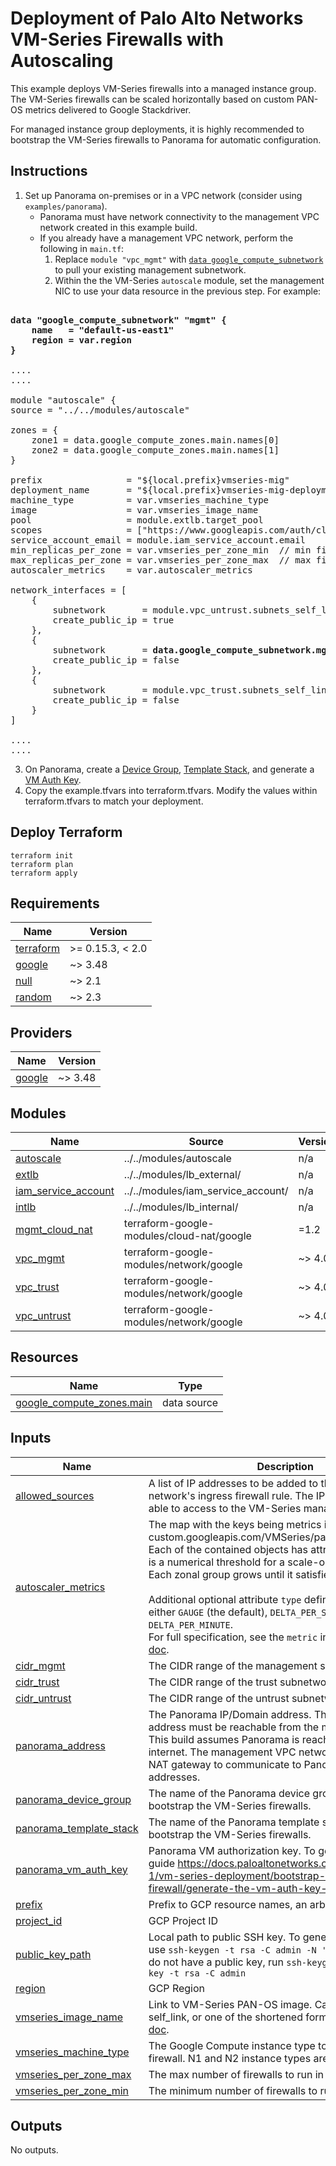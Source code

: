 # Deployment of Palo Alto Networks VM-Series Firewalls with Autoscaling

This example deploys VM-Series firewalls into a managed instance group.  The VM-Series firewalls can be scaled horizontally based on custom PAN-OS metrics delivered to Google Stackdriver.

For managed instance group deployments, it is highly recommended to bootstrap the VM-Series firewalls to Panorama for automatic configuration.  

## Instructions

1. Set up Panorama on-premises or in a VPC network (consider using `examples/panorama`).  
   * Panorama must have network connectivity to the management VPC network created in this example build. 
   * If you already have a management VPC network, perform the following in `main.tf`:
     1. Replace `module "vpc_mgmt"` with <a href="https://registry.terraform.io/providers/hashicorp/google/latest/docs/data-sources/compute_subnetwork">`data google_compute_subnetwork`</a> to pull your existing management subnetwork.  
     2. Within the the VM-Series `autoscale` module, set the management NIC to use your data resource in the previous step.  For example:

<pre><b>
data "google_compute_subnetwork" "mgmt" {
    name   = "default-us-east1"
    region = var.region
}</b>

....
....

module "autoscale" {
source = "../../modules/autoscale"

zones = {
    zone1 = data.google_compute_zones.main.names[0]
    zone2 = data.google_compute_zones.main.names[1]
}

prefix                = "${local.prefix}vmseries-mig"
deployment_name       = "${local.prefix}vmseries-mig-deployment"
machine_type          = var.vmseries_machine_type
image                 = var.vmseries_image_name
pool                  = module.extlb.target_pool
scopes                = ["https://www.googleapis.com/auth/cloud-platform"]
service_account_email = module.iam_service_account.email
min_replicas_per_zone = var.vmseries_per_zone_min  // min firewalls per zone.
max_replicas_per_zone = var.vmseries_per_zone_max  // max firewalls per zone.
autoscaler_metrics    = var.autoscaler_metrics

network_interfaces = [
    {
        subnetwork       = module.vpc_untrust.subnets_self_links[0]
        create_public_ip = true
    },
    {
        subnetwork       = <b>data.google_compute_subnetwork.mgmt.self_link</b>
        create_public_ip = false 
    },
    {
        subnetwork       = module.vpc_trust.subnets_self_links[0]
        create_public_ip = false
    }
]

....
....
</pre>

3. On Panorama, create a <a href="https://docs.paloaltonetworks.com/panorama/10-2/panorama-admin/manage-firewalls/manage-device-groups/add-a-device-group">Device Group</a>, <a href="https://docs.paloaltonetworks.com/panorama/10-2/panorama-admin/manage-firewalls/manage-templates-and-template-stacks/configure-a-template-stack">Template Stack</a>, and generate a <a href="https://docs.paloaltonetworks.com/vm-series/10-2/vm-series-deployment/bootstrap-the-vm-series-firewall/generate-the-vm-auth-key-on-panorama">VM Auth Key</a>.
4. Copy the example.tfvars into terraform.tfvars. Modify the values within terraform.tfvars to match your deployment.


## Deploy Terraform

```
terraform init
terraform plan
terraform apply
```

<!-- BEGINNING OF PRE-COMMIT-TERRAFORM DOCS HOOK -->
## Requirements

| Name | Version |
|------|---------|
| <a name="requirement_terraform"></a> [terraform](#requirement\_terraform) | >= 0.15.3, < 2.0 |
| <a name="requirement_google"></a> [google](#requirement\_google) | ~> 3.48 |
| <a name="requirement_null"></a> [null](#requirement\_null) | ~> 2.1 |
| <a name="requirement_random"></a> [random](#requirement\_random) | ~> 2.3 |

## Providers

| Name | Version |
|------|---------|
| <a name="provider_google"></a> [google](#provider\_google) | ~> 3.48 |

## Modules

| Name | Source | Version |
|------|--------|---------|
| <a name="module_autoscale"></a> [autoscale](#module\_autoscale) | ../../modules/autoscale | n/a |
| <a name="module_extlb"></a> [extlb](#module\_extlb) | ../../modules/lb_external/ | n/a |
| <a name="module_iam_service_account"></a> [iam\_service\_account](#module\_iam\_service\_account) | ../../modules/iam_service_account/ | n/a |
| <a name="module_intlb"></a> [intlb](#module\_intlb) | ../../modules/lb_internal/ | n/a |
| <a name="module_mgmt_cloud_nat"></a> [mgmt\_cloud\_nat](#module\_mgmt\_cloud\_nat) | terraform-google-modules/cloud-nat/google | =1.2 |
| <a name="module_vpc_mgmt"></a> [vpc\_mgmt](#module\_vpc\_mgmt) | terraform-google-modules/network/google | ~> 4.0 |
| <a name="module_vpc_trust"></a> [vpc\_trust](#module\_vpc\_trust) | terraform-google-modules/network/google | ~> 4.0 |
| <a name="module_vpc_untrust"></a> [vpc\_untrust](#module\_vpc\_untrust) | terraform-google-modules/network/google | ~> 4.0 |

## Resources

| Name | Type |
|------|------|
| [google_compute_zones.main](https://registry.terraform.io/providers/hashicorp/google/latest/docs/data-sources/compute_zones) | data source |

## Inputs

| Name | Description | Type | Default | Required |
|------|-------------|------|---------|:--------:|
| <a name="input_allowed_sources"></a> [allowed\_sources](#input\_allowed\_sources) | A list of IP addresses to be added to the management network's ingress firewall rule. The IP addresses will be able to access to the VM-Series management interface. | `list(string)` | `null` | no |
| <a name="input_autoscaler_metrics"></a> [autoscaler\_metrics](#input\_autoscaler\_metrics) | The map with the keys being metrics identifiers (e.g. custom.googleapis.com/VMSeries/panSessionUtilization).<br>Each of the contained objects has attribute `target` which is a numerical threshold for a scale-out or a scale-in.<br>Each zonal group grows until it satisfies all the targets.<br><br>Additional optional attribute `type` defines the metric as either `GAUGE` (the default), `DELTA_PER_SECOND`, or `DELTA_PER_MINUTE`.<br>For full specification, see the `metric` inside the [provider doc](https://registry.terraform.io/providers/hashicorp/google/latest/docs/resources/compute_autoscaler). | `map` | <pre>{<br>  "custom.googleapis.com/VMSeries/panSessionActive": {<br>    "target": 100<br>  }<br>}</pre> | no |
| <a name="input_cidr_mgmt"></a> [cidr\_mgmt](#input\_cidr\_mgmt) | The CIDR range of the management subnetwork. | `string` | `null` | no |
| <a name="input_cidr_trust"></a> [cidr\_trust](#input\_cidr\_trust) | The CIDR range of the trust subnetwork. | `string` | `null` | no |
| <a name="input_cidr_untrust"></a> [cidr\_untrust](#input\_cidr\_untrust) | The CIDR range of the untrust subnetwork. | `string` | `null` | no |
| <a name="input_panorama_address"></a> [panorama\_address](#input\_panorama\_address) | The Panorama IP/Domain address.  The Panorama address must be reachable from the management VPC.<br>This build assumes Panorama is reachable via the internet. The management VPC network uses a <br>NAT gateway to communicate to Panorama's external IP addresses. | `string` | n/a | yes |
| <a name="input_panorama_device_group"></a> [panorama\_device\_group](#input\_panorama\_device\_group) | The name of the Panorama device group that will bootstrap the VM-Series firewalls. | `string` | n/a | yes |
| <a name="input_panorama_template_stack"></a> [panorama\_template\_stack](#input\_panorama\_template\_stack) | The name of the Panorama template stack that will bootstrap the VM-Series firewalls. | `string` | n/a | yes |
| <a name="input_panorama_vm_auth_key"></a> [panorama\_vm\_auth\_key](#input\_panorama\_vm\_auth\_key) | Panorama VM authorization key.  To generate, follow this guide https://docs.paloaltonetworks.com/vm-series/10-1/vm-series-deployment/bootstrap-the-vm-series-firewall/generate-the-vm-auth-key-on-panorama.html | `string` | n/a | yes |
| <a name="input_prefix"></a> [prefix](#input\_prefix) | Prefix to GCP resource names, an arbitrary string | `string` | `null` | no |
| <a name="input_project_id"></a> [project\_id](#input\_project\_id) | GCP Project ID | `string` | n/a | yes |
| <a name="input_public_key_path"></a> [public\_key\_path](#input\_public\_key\_path) | Local path to public SSH key. To generate the key pair use `ssh-keygen -t rsa -C admin -N '' -f id_rsa`  If you do not have a public key, run `ssh-keygen -f ~/.ssh/demo-key -t rsa -C admin` | `string` | `"~/.ssh/gcp-demo.pub"` | no |
| <a name="input_region"></a> [region](#input\_region) | GCP Region | `string` | `"us-east1"` | no |
| <a name="input_vmseries_image_name"></a> [vmseries\_image\_name](#input\_vmseries\_image\_name) | Link to VM-Series PAN-OS image. Can be either a full self\_link, or one of the shortened forms per the [provider doc](https://registry.terraform.io/providers/hashicorp/google/latest/docs/resources/compute_instance#image). | `string` | `"https://www.googleapis.com/compute/v1/projects/paloaltonetworksgcp-public/global/images/vmseries-flex-byol-1014"` | no |
| <a name="input_vmseries_machine_type"></a> [vmseries\_machine\_type](#input\_vmseries\_machine\_type) | The Google Compute instance type to run the VM-Series firewall.  N1 and N2 instance types are supported. | `string` | `"n1-standard-4"` | no |
| <a name="input_vmseries_per_zone_max"></a> [vmseries\_per\_zone\_max](#input\_vmseries\_per\_zone\_max) | The max number of firewalls to run in each zone. | `number` | `2` | no |
| <a name="input_vmseries_per_zone_min"></a> [vmseries\_per\_zone\_min](#input\_vmseries\_per\_zone\_min) | The minimum number of firewalls to run in each zone. | `number` | `1` | no |

## Outputs

No outputs.
<!-- END OF PRE-COMMIT-TERRAFORM DOCS HOOK -->

